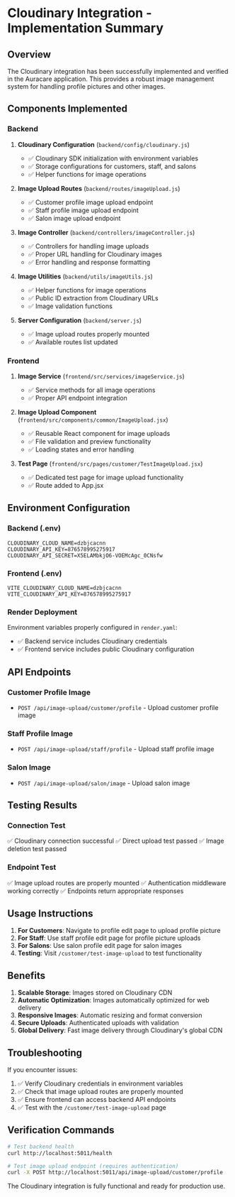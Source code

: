 # Cloudinary Integration - Implementation Summary

## Overview
The Cloudinary integration has been successfully implemented and verified in the Auracare application. This provides a robust image management system for handling profile pictures and other images.

## Components Implemented

### Backend
1. **Cloudinary Configuration** (`backend/config/cloudinary.js`)
   - ✅ Cloudinary SDK initialization with environment variables
   - ✅ Storage configurations for customers, staff, and salons
   - ✅ Helper functions for image operations

2. **Image Upload Routes** (`backend/routes/imageUpload.js`)
   - ✅ Customer profile image upload endpoint
   - ✅ Staff profile image upload endpoint
   - ✅ Salon image upload endpoint

3. **Image Controller** (`backend/controllers/imageController.js`)
   - ✅ Controllers for handling image uploads
   - ✅ Proper URL handling for Cloudinary images
   - ✅ Error handling and response formatting

4. **Image Utilities** (`backend/utils/imageUtils.js`)
   - ✅ Helper functions for image operations
   - ✅ Public ID extraction from Cloudinary URLs
   - ✅ Image validation functions

5. **Server Configuration** (`backend/server.js`)
   - ✅ Image upload routes properly mounted
   - ✅ Available routes list updated

### Frontend
1. **Image Service** (`frontend/src/services/imageService.js`)
   - ✅ Service methods for all image operations
   - ✅ Proper API endpoint integration

2. **Image Upload Component** (`frontend/src/components/common/ImageUpload.jsx`)
   - ✅ Reusable React component for image uploads
   - ✅ File validation and preview functionality
   - ✅ Loading states and error handling

3. **Test Page** (`frontend/src/pages/customer/TestImageUpload.jsx`)
   - ✅ Dedicated test page for image upload functionality
   - ✅ Route added to App.jsx

## Environment Configuration

### Backend (.env)
```env
CLOUDINARY_CLOUD_NAME=dzbjcacnn
CLOUDINARY_API_KEY=876578995275917
CLOUDINARY_API_SECRET=X5ELAMbkjO6-VOEMcAgc_0CNsfw
```

### Frontend (.env)
```env
VITE_CLOUDINARY_CLOUD_NAME=dzbjcacnn
VITE_CLOUDINARY_API_KEY=876578995275917
```

### Render Deployment
Environment variables properly configured in `render.yaml`:
- ✅ Backend service includes Cloudinary credentials
- ✅ Frontend service includes public Cloudinary configuration

## API Endpoints

### Customer Profile Image
- `POST /api/image-upload/customer/profile` - Upload customer profile image

### Staff Profile Image
- `POST /api/image-upload/staff/profile` - Upload staff profile image

### Salon Image
- `POST /api/image-upload/salon/image` - Upload salon image

## Testing Results

### Connection Test
✅ Cloudinary connection successful
✅ Direct upload test passed
✅ Image deletion test passed

### Endpoint Test
✅ Image upload routes are properly mounted
✅ Authentication middleware working correctly
✅ Endpoints return appropriate responses

## Usage Instructions

1. **For Customers**: Navigate to profile edit page to upload profile picture
2. **For Staff**: Use staff profile edit page for profile picture uploads
3. **For Salons**: Use salon profile edit page for salon images
4. **Testing**: Visit `/customer/test-image-upload` to test functionality

## Benefits

1. **Scalable Storage**: Images stored on Cloudinary CDN
2. **Automatic Optimization**: Images automatically optimized for web delivery
3. **Responsive Images**: Automatic resizing and format conversion
4. **Secure Uploads**: Authenticated uploads with validation
5. **Global Delivery**: Fast image delivery through Cloudinary's global CDN

## Troubleshooting

If you encounter issues:
1. ✅ Verify Cloudinary credentials in environment variables
2. ✅ Check that image upload routes are properly mounted
3. ✅ Ensure frontend can access backend API endpoints
4. ✅ Test with the `/customer/test-image-upload` page

## Verification Commands

```bash
# Test backend health
curl http://localhost:5011/health

# Test image upload endpoint (requires authentication)
curl -X POST http://localhost:5011/api/image-upload/customer/profile
```

The Cloudinary integration is fully functional and ready for production use.
